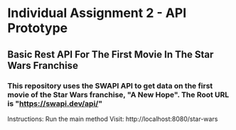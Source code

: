 # Individual Assignment 2 - API Prototype
## Basic Rest API For The First Movie In The Star Wars Franchise
### This repository uses the SWAPI API to get data on the first movie of the Star Wars franchise, "A New Hope". The Root URL is "https://swapi.dev/api/"


Instructions:
Run the main method
Visit: http://localhost:8080/star-wars
